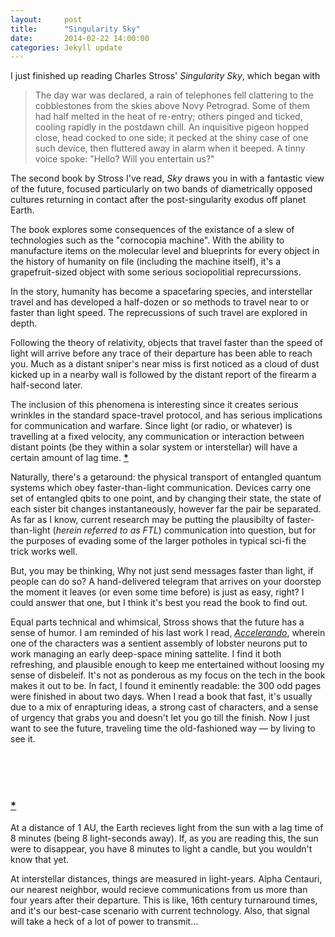 ```yaml
---
layout:		post
title: 		"Singularity Sky"
date:   	2014-02-22 14:00:00
categories:	Jekyll update
---
```


I just finished up reading Charles Stross' _Singularity Sky_, which began with 
> The day war was declared, a rain of telephones fell clattering to the cobblestones from the skies above 
Novy Petrograd. Some of them had half melted in the heat of re-entry; others pinged and ticked, cooling 
rapidly in the postdawn chill. An inquisitive pigeon hopped close, head cocked to one side; it pecked at 
the shiny case of one such device, then fluttered away in alarm when it beeped. A tinny voice spoke: 
&quot;Hello? Will you entertain us?&quot;

The second book by Stross I've read, _Sky_ draws you in with a fantastic view of the future, focused particularly on 
two bands of diametrically opposed cultures returning in contact after the post-singularity exodus off planet Earth.

The book explores some consequences of the existance of a slew of technologies such as the "cornocopia machine". 
With the ability to manufacture items on the molecular level and blueprints for every object in the history of humanity on file (including the machine itself), 
it's a grapefruit-sized object with some serious sociopolitial reprecurssions.  

In the story, humanity has become a spacefaring species, and interstellar travel and has developed a half-dozen or so methods to travel
near to or faster than light speed.  The reprecussions of such travel are explored in depth. 

Following the theory of relativity, objects that travel faster than the speed of light will arrive before any trace of their departure has 
been able to reach you. Much as a distant sniper's near miss is first noticed as a cloud of dust kicked up in a nearby wall is followed by the distant report of the firearm a half-second later. 

The inclusion of this phenomena is interesting since it creates serious wrinkles in the standard space-travel protocol, 
and has serious implications for communication and warfare.  Since light (or radio, or whatever) is travelling at a fixed velocity, any communication
or interaction between distant points (be they within a solar system or interstellar) will have a certain amount of lag time. **[\*](#note)**
  

Naturally, there's a getaround: the physical transport of entangled quantum systems which obey faster-than-light communication. Devices carry one set of entangled qbits to one point, and
by changing their state, the state of each sister bit changes instantaneously, however far the pair be separated.  As far as I know, current research may be putting the plausibilty of faster-than-light
(*herein referred to as FTL*) communication into question, but for the purposes of evading some of the larger potholes in typical sci-fi the trick works well. 

But, you may be thinking, Why not just send messages faster than light, if people can do so? A hand-delivered telegram that arrives on your doorstep the moment it leaves (or even some time before) is just as easy, right? 
I could answer that one, but I think it's best you read the book to find out.

Equal parts technical and whimsical, Stross shows that the future has a sense of humor.  I am reminded of his last work I read, *[Accelerando](http://www.antipope.org/charlie/blog-static/fiction/accelerando/accelerando.html)*,
wherein one of the characters was a sentient assembly of lobster neurons put to work managing an early deep-space mining sattelite. I find it both refreshing, and plausible enough to keep me entertained without loosing my sense of disbeleif. 
It's not as ponderous as my focus on the tech in the book makes it out to be.  In fact, I found it eminently readable: the 300 odd pages were finished in about two days. When I read a book that fast, it's usually due to a mix of enrapturing ideas, a strong 
cast of characters, and a sense of urgency that grabs you and doesn't let you go till the finish.  Now I just want to see the future, traveling time the old-fashioned way &mdash; by living to see it.  

<br>
<br>
<br>


### <a name="note"></a> [__\*__](#note)
 At a distance of 1 AU, the Earth recieves light from the sun with a lag time of 8 minutes (being 8 light-seconds away). If, as you are reading this, the sun were to disappear, you have 8 minutes to light a candle, but you wouldn't know that yet. 

 At interstellar distances, things are measured in light-years. Alpha Centauri, our nearest neighbor, would recieve communications from us more than four years after their departure. This is like, 16th century turnaround times, and it's our best-case scenario with current technology. Also, that signal will take a heck of a lot of power to transmit... 